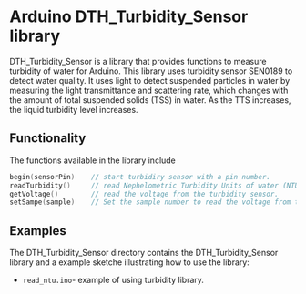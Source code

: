 # Arduino DTH_Turbidity_Sensor library
DTH_Turbidity_Sensor is a library that provides functions to measure turbidity of water for Arduino.
This library uses turbidity sensor SEN0189 to detect water quality.
It uses light to detect suspended particles in water by measuring the light transmittance and scattering rate, which changes with the amount of total suspended solids (TSS) in water.
As the TTS increases, the liquid turbidity level increases.
## Functionality
The functions available in the library include
```c
begin(sensorPin)	// start turbidiry sensor with a pin number.
readTurbidity()		// read Nephelometric Turbidity Units of water (NTU).
getVoltage()		// read the voltage from the turbidity sensor.
setSampe(sample)	// Set the sample number to read the voltage from the turbidity sensor.
```
## Examples
The DTH_Turbidity_Sensor directory contains the DTH_Turbidity_Sensor library and a example sketche
illustrating how to use the library:
- `read_ntu.ino`- example of using turbidity library.  
